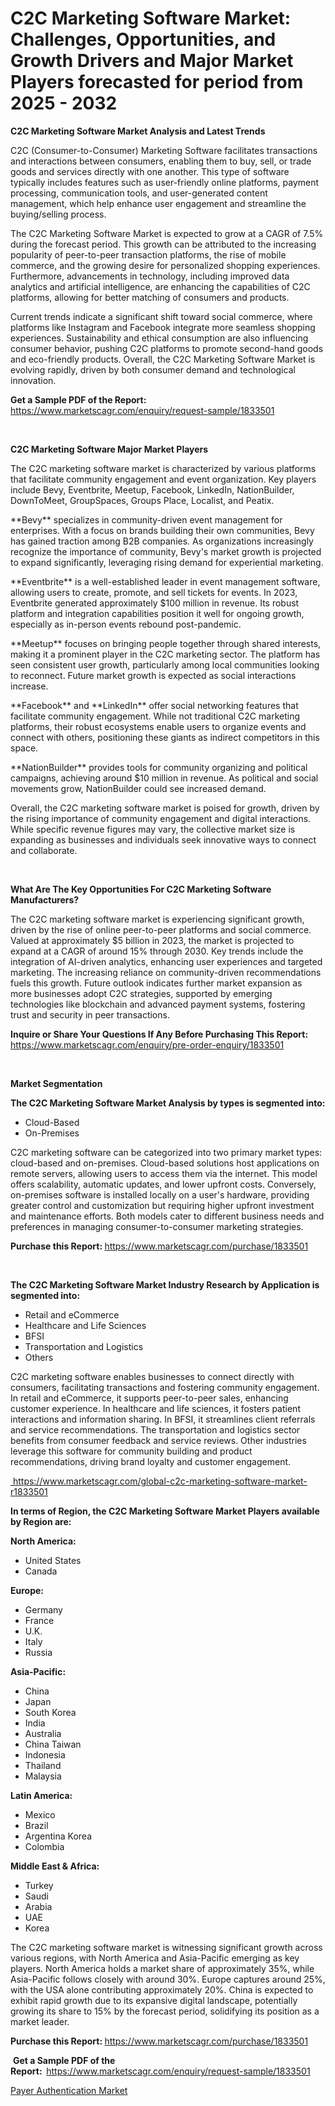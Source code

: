 <p><h1>C2C Marketing Software Market: Challenges, Opportunities, and Growth Drivers and Major Market Players forecasted for period from 2025 - 2032</h1></p><p><strong>C2C Marketing Software Market Analysis and Latest Trends</strong></p>
<p><p>C2C (Consumer-to-Consumer) Marketing Software facilitates transactions and interactions between consumers, enabling them to buy, sell, or trade goods and services directly with one another. This type of software typically includes features such as user-friendly online platforms, payment processing, communication tools, and user-generated content management, which help enhance user engagement and streamline the buying/selling process.</p><p>The C2C Marketing Software Market is expected to grow at a CAGR of 7.5% during the forecast period. This growth can be attributed to the increasing popularity of peer-to-peer transaction platforms, the rise of mobile commerce, and the growing desire for personalized shopping experiences. Furthermore, advancements in technology, including improved data analytics and artificial intelligence, are enhancing the capabilities of C2C platforms, allowing for better matching of consumers and products.</p><p>Current trends indicate a significant shift toward social commerce, where platforms like Instagram and Facebook integrate more seamless shopping experiences. Sustainability and ethical consumption are also influencing consumer behavior, pushing C2C platforms to promote second-hand goods and eco-friendly products. Overall, the C2C Marketing Software Market is evolving rapidly, driven by both consumer demand and technological innovation.</p></p>
<p><strong>Get a Sample PDF of the Report:&nbsp;</strong> <a href="https://www.marketscagr.com/enquiry/request-sample/1833501?utm_campaign=3135&utm_medium=2&utm_source=Github&utm_content=ia&utm_term=11032025&utm_id=c2c-marketing-software">https://www.marketscagr.com/enquiry/request-sample/1833501</a></p>
<p>&nbsp;</p>
<p><strong>C2C Marketing Software Major Market Players</strong></p>
<p><p>The C2C marketing software market is characterized by various platforms that facilitate community engagement and event organization. Key players include Bevy, Eventbrite, Meetup, Facebook, LinkedIn, NationBuilder, DownToMeet, GroupSpaces, Groups Place, Localist, and Peatix.</p><p>**Bevy** specializes in community-driven event management for enterprises. With a focus on brands building their own communities, Bevy has gained traction among B2B companies. As organizations increasingly recognize the importance of community, Bevy's market growth is projected to expand significantly, leveraging rising demand for experiential marketing.</p><p>**Eventbrite** is a well-established leader in event management software, allowing users to create, promote, and sell tickets for events. In 2023, Eventbrite generated approximately $100 million in revenue. Its robust platform and integration capabilities position it well for ongoing growth, especially as in-person events rebound post-pandemic.</p><p>**Meetup** focuses on bringing people together through shared interests, making it a prominent player in the C2C marketing sector. The platform has seen consistent user growth, particularly among local communities looking to reconnect. Future market growth is expected as social interactions increase.</p><p>**Facebook** and **LinkedIn** offer social networking features that facilitate community engagement. While not traditional C2C marketing platforms, their robust ecosystems enable users to organize events and connect with others, positioning these giants as indirect competitors in this space.</p><p>**NationBuilder** provides tools for community organizing and political campaigns, achieving around $10 million in revenue. As political and social movements grow, NationBuilder could see increased demand.</p><p>Overall, the C2C marketing software market is poised for growth, driven by the rising importance of community engagement and digital interactions. While specific revenue figures may vary, the collective market size is expanding as businesses and individuals seek innovative ways to connect and collaborate.</p></p>
<p>&nbsp;</p>
<p><strong>What Are The Key Opportunities For C2C Marketing Software Manufacturers?</strong></p>
<p><p>The C2C marketing software market is experiencing significant growth, driven by the rise of online peer-to-peer platforms and social commerce. Valued at approximately $5 billion in 2023, the market is projected to expand at a CAGR of around 15% through 2030. Key trends include the integration of AI-driven analytics, enhancing user experiences and targeted marketing. The increasing reliance on community-driven recommendations fuels this growth. Future outlook indicates further market expansion as more businesses adopt C2C strategies, supported by emerging technologies like blockchain and advanced payment systems, fostering trust and security in peer transactions.</p></p>
<p><strong>Inquire or Share Your Questions If Any Before Purchasing This Report:</strong> <a href="https://www.marketscagr.com/enquiry/pre-order-enquiry/1833501?utm_campaign=3135&utm_medium=2&utm_source=Github&utm_content=ia&utm_term=11032025&utm_id=c2c-marketing-software">https://www.marketscagr.com/enquiry/pre-order-enquiry/1833501</a></p>
<p>&nbsp;</p>
<p><strong>Market Segmentation</strong></p>
<p><strong>The C2C Marketing Software Market Analysis by types is segmented into:</strong></p>
<p><ul><li>Cloud-Based</li><li>On-Premises</li></ul></p>
<p><p>C2C marketing software can be categorized into two primary market types: cloud-based and on-premises. Cloud-based solutions host applications on remote servers, allowing users to access them via the internet. This model offers scalability, automatic updates, and lower upfront costs. Conversely, on-premises software is installed locally on a user's hardware, providing greater control and customization but requiring higher upfront investment and maintenance efforts. Both models cater to different business needs and preferences in managing consumer-to-consumer marketing strategies.</p></p>
<p><strong>Purchase this Report:&nbsp;</strong><a href="https://www.marketscagr.com/purchase/1833501?utm_campaign=3135&utm_medium=2&utm_source=Github&utm_content=ia&utm_term=11032025&utm_id=c2c-marketing-software">https://www.marketscagr.com/purchase/1833501</a></p>
<p>&nbsp;</p>
<p><strong>The C2C Marketing Software Market Industry Research by Application is segmented into:</strong></p>
<p><ul><li>Retail and eCommerce</li><li>Healthcare and Life Sciences</li><li>BFSI</li><li>Transportation and Logistics</li><li>Others</li></ul></p>
<p><p>C2C marketing software enables businesses to connect directly with consumers, facilitating transactions and fostering community engagement. In retail and eCommerce, it supports peer-to-peer sales, enhancing customer experience. In healthcare and life sciences, it fosters patient interactions and information sharing. In BFSI, it streamlines client referrals and service recommendations. The transportation and logistics sector benefits from consumer feedback and service reviews. Other industries leverage this software for community building and product recommendations, driving brand loyalty and customer engagement.</p></p>
<p><a href="https://www.marketscagr.com/global-c2c-marketing-software-market-r1833501?utm_campaign=3135&utm_medium=2&utm_source=Github&utm_content=ia&utm_term=11032025&utm_id=c2c-marketing-software">&nbsp;https://www.marketscagr.com/global-c2c-marketing-software-market-r1833501</a></p>
<p><strong>In terms of Region, the C2C Marketing Software Market Players available by Region are:</strong></p>
<p>
    <p> <strong> North America: </strong>
        <ul>
            <li>United States</li>
            <li>Canada</li>
        </ul>
        </p> 
    <p> <strong> Europe: </strong>
        <ul>
            <li>Germany</li>
            <li>France</li>
            <li>U.K.</li>
            <li>Italy</li>
            <li>Russia</li>
        </ul>
        </p> 
    <p> <strong> Asia-Pacific: </strong>
        <ul>
            <li>China</li>
            <li>Japan</li>
            <li>South Korea</li>
            <li>India</li>
            <li>Australia</li>
            <li>China Taiwan</li>
            <li>Indonesia</li>
            <li>Thailand</li>
            <li>Malaysia</li>
        </ul>
        </p> 
    <p> <strong> Latin America: </strong>
        <ul>
            <li>Mexico</li>
            <li>Brazil</li>
            <li>Argentina Korea</li>
            <li>Colombia</li>
        </ul>
        </p> 
    <p> <strong> Middle East & Africa: </strong>
        <ul>
            <li>Turkey</li>
            <li>Saudi</li>
            <li>Arabia</li>
            <li>UAE</li>
            <li>Korea</li>
        </ul>
    </p>
    </p>
<p><p>The C2C marketing software market is witnessing significant growth across various regions, with North America and Asia-Pacific emerging as key players. North America holds a market share of approximately 35%, while Asia-Pacific follows closely with around 30%. Europe captures around 25%, with the USA alone contributing approximately 20%. China is expected to exhibit rapid growth due to its expansive digital landscape, potentially growing its share to 15% by the forecast period, solidifying its position as a market leader.</p></p>
<p><strong>Purchase this Report: </strong><a href="https://www.marketscagr.com/purchase/1833501?utm_campaign=3135&utm_medium=2&utm_source=Github&utm_content=ia&utm_term=11032025&utm_id=c2c-marketing-software">https://www.marketscagr.com/purchase/1833501</a></p>
<p>&nbsp;<strong>Get a Sample PDF of the Report:&nbsp;&nbsp;</strong><a href="https://www.marketscagr.com/enquiry/request-sample/1833501?utm_campaign=3135&utm_medium=2&utm_source=Github&utm_content=ia&utm_term=11032025&utm_id=c2c-marketing-software">https://www.marketscagr.com/enquiry/request-sample/1833501</a></p>
<p><strong></strong></p>
<p><p><a href="https://github.com/bensemilia864/Market-Research-Report-List-1/blob/main/payer-authentication-market.md?utm_campaign=3135&utm_medium=2&utm_source=Github&utm_content=ia&utm_term=11032025&utm_id=c2c-marketing-software">Payer Authentication Market</a></p></p>